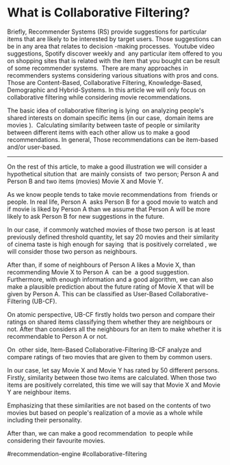 # What is Collaborative Filtering?



Briefly, Recommender Systems (RS) provide suggestions for particular items that are likely to be interested by target users. Those suggestions can be in any area that relates to decision -making processes.  
Youtube video suggestions, Spotify discover weekly and  any particular item offered to you on shopping sites that is related with the item that you bought can be result of some recommender systems.  
There are many approaches in recommenders systems considering various situations with pros and cons. Those are Content-Based, Collaborative Filtering, Knowledge-Based, Demographic and Hybrid-Systems. In this article we will only focus on collaborative filtering while considering movie recommendations.

The basic idea of collaborative filtering is lying  on analyzing people's shared interests on domain specific items (in our case,  domain items are movies ).  Calculating similarity between taste of people or similarity between different items with each other allow us to make a good  recommendations. In general, Those recommendations can be item-based and/or user-based.

---

On the rest of this article, to make a good illustration we will consider a hypothetical sitution that  are mainly consists of  two person; Person A and Person B and two items (movies) Movie X and Movie Y.

As we know people tends to take movie recommendations from  friends or people.
In real life, Person A  asks Person B for a good movie to watch and if movie is liked by Person A than we assume that Person A will be more likely to ask Person B for new suggestions in the future. 

In our case,  if commonly watched movies of those two person  is at least previously defined threshold quantity, let say 20 movies and their similarity of cinema taste is high enough for saying  that is positively correlated , we will consider those two person as neighbours.

After than, if some of neighbours of Person A likes a Movie X, than recommending Movie X to Person A  can be  a good suggestion. Furthermore, with enough information and a good algorithm, we can also make a plausible prediction about the future rating of Movie X that will be  given by Person A. This can be classified as User-Based Collaborative-Filtering (UB-CF). 

On atomic perspective, UB-CF firstly holds two person and compare their ratings on shared items classifying them whether they are neighbours or not. After than considers all the neighbours for an item to make whether it is recommendable to Person A or not.

On  other side, Item-Based Collaborative-Filtering IB-CF analyze and compare ratings of two movies that are given to them by common users. 

In our case, let say Movie X and Movie Y has rated by 50 different persons. Firstly, similarity between those two items are calculated. When those two items are positively correlated, this time we will say that Movie X and Movie Y are neighbour items. 

Emphasizing that these similarities are not based on the contents of two movies but based on people's realization of a movie as a whole while including their personality. 

After than, we can make a good recommendation  to people while considering their favourite movies.


#recommendation-engine #collaborative-filtering